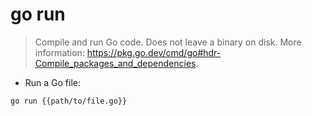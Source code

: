 # go run

> Compile and run Go code.
> Does not leave a binary on disk.
> More information: <https://pkg.go.dev/cmd/go#hdr-Compile_packages_and_dependencies>.

- Run a Go file:

`go run {{path/to/file.go}}`
